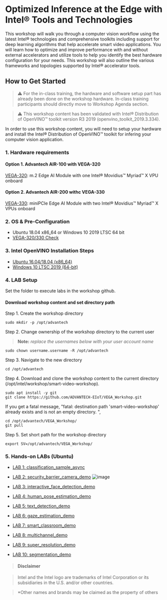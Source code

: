 # Optimized Inference at the Edge with Intel® Tools and Technologies 
This workshop will walk you through a computer vision workflow using the latest Intel® technologies and comprehensive toolkits including support for deep learning algorithms that help accelerate smart video applications. You will learn how to optimize and improve performance with and without external accelerators and utilize tools to help you identify the best hardware configuration for your needs. This workshop will also outline the various frameworks and topologies supported by Intel® accelerator tools. 

## How to Get Started
   
> :warning: For the in-class training, the hardware and software setup part has already been done on the workshop hardware. In-class training participants should directly move to Workshop Agenda section. 

> :warning: This workshop content has been validated with Intel® Distribution of OpenVINO™ toolkit version R3 2019 (openvino_toolkit_2019.3.334). 

In order to use this workshop content, you will need to setup your hardware and install the Intel® Distribution of OpenVINO™ toolkit for infering your computer vision application.  
### 1. Hardware requirements
#### Option 1. Advantech AIR-100 with VEGA-320
[VEGA-320](https://www.advantech.com/products/3d060f1e-e73e-460d-b38c-c69f76312c91/vega-320/mod_f8aaa5f2-fe32-4a58-b5b4-2a02a857852a): m.2 Edge AI Module with one Intel® Movidius™ Myriad™ X VPU onboard
#### Option 2. Advantech AIR-200 withc VEGA-330
[VEGA-330](https://www.advantech.com/products/3d060f1e-e73e-460d-b38c-c69f76312c91/vega-330/mod_120c6dca-5210-4d0d-b71f-8854a7faf1a1): miniPCIe Edge AI Module with two Intel® Movidius™ Myriad™ X VPUs onboard

### 2. OS & Pre-Configuration
- Ubuntu 18.04 x86_64 or Windows 10 2019 LTSC 64 bit
- [VEGA-320/330 Check](https://github.com/ADVANTECH-EIoT/VEGA_Workshop/blob/master/Pre_configure/VEGA_Check.md)

### 3. Intel OpenVINO Installation Steps
- [Ubuntu 16.04/18.04 (x86_64)](https://github.com/ADVANTECH-EIoT/VEGA_Workshop/blob/master/Installation/ubuntu.md)
- [Windows 10 LTSC 2019 (64-bit)](https://github.com/ADVANTECH-EIoT/VEGA_Workshop/blob/master/Installation/windows.md)

### 4. LAB Setup

Set the folder to execute labs in the workshop github.

#### Download workshop content and set directory path
Step 1. Create the workshop directory

	sudo mkdir -p /opt/advantech
	
Step 2. Change ownership of the workshop directory to the current user 

> **Note:** *replace the usernames below with your user account name*
		
	sudo chown username.username -R /opt/advantech

Step 3. Navigate to the new directory

	cd /opt/advantech

Step 4. Download and clone the workshop content to the current directory (/opt/intel/workshop/smart-video-workshop).
	
	sudo apt install -y git
	git clone https://github.com/ADVANTECH-EIoT/VEGA_Workshop.git
	
If you get a fatal message, "fatal: destination path 'smart-video-workshop' already exists and is not an empty directory.
",

	cd /opt/advantech/VEGA_Workshop/
	git pull

Step 5. Set short path for the workshop directory

	export SV=/opt/advantech/VEGA_Workshop/


### 5. Hands-on LABs (Ubuntu)

- [LAB 1: classification_sample_async](https://github.com/ADVANTECH-EIoT/VEGA_Workshop/blob/master/Hands_on/classification_sample_async/classification_sample_async.md)

- [LAB 2: security_barrier_camera_demo](https://github.com/ADVANTECH-EIoT/VEGA_Workshop/blob/master/Hands_on/security_barrier_camera_demo/security_barrier_camera_demo.md)
![image](https://github.com/ADVANTECH-EIoT/VEGA_Workshop/blob/master/photos/Security_Barrier_Camera_Demo.png)

- [LAB 3: interactive_face_detection_demo](https://github.com/ADVANTECH-EIoT/VEGA_Workshop/tree/master/hands_on/interactive_face_detection_demo/interactive_face_detection_demo.md)

- [LAB 4: human_pose_estimation_demo](https://github.com/ADVANTECH-EIoT/VEGA_Workshop/tree/master/hands_on/human_pose_estimation_demo/human_pose_estimation_demo.md)

- [LAB 5: text_detection_demo](https://github.com/ADVANTECH-EIoT/VEGA_Workshop/tree/master/hands_on/text_detection_demo/text_detection_demo.md)

- [LAB 6: gaze_estimation_demo](https://github.com/ADVANTECH-EIoT/VEGA_Workshop/tree/master/hands_on/gaze_estimation_demo/gaze_estimation_demo.md)

- [LAB 7: smart_classroom_demo](https://github.com/ADVANTECH-EIoT/VEGA_Workshop/tree/master/hands_on/smart_classroom_demo/smart_classroom_demo.md)

- [LAB 8: multichannel_demo](https://github.com/ADVANTECH-EIoT/VEGA_Workshop/tree/master/hands_on/multichannel_demo/multichannel_demo.md)

- [LAB 9: super_resolution_demo](https://github.com/ADVANTECH-EIoT/VEGA_Workshop/tree/master/hands_on/super_resolution_demo/super_resolution_demo.md)

- [LAB 10: segmentation_demo](https://github.com/ADVANTECH-EIoT/VEGA_Workshop/tree/master/hands_on/segmentation_demo/segmentation_demo.md)

<!--	
* **Workshop Survey**
  - [Workshop Survey](https://idz.qualtrics.com/jfe/form/SV_a9GvOxtOrOziykB)
  - [Custom Layer Tutorial Survey](https://intelemployee.az1.qualtrics.com/jfe/form/SV_1ZjOKaEIQUM5FpX)
  - [Embedded Vision Summit Workshop Survey](https://intel.az1.qualtrics.com/jfe/form/SV_6RsCwmj6QGD3PAF)
  -->
> #### Disclaimer

> Intel and the Intel logo are trademarks of Intel Corporation or its subsidiaries in the U.S. and/or other countries. 
 
> *Other names and brands may be claimed as the property of others
